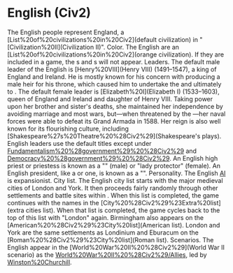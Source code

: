 # English (Civ2)

The English people represent England, a [List%20of%20civilizations%20in%20Civ2](default civilization) in "[Civilization%20II](Civilization II)".
Color.
The English are an [List%20of%20civilizations%20in%20Civ2](orange civilization). If they are included in a game, the s and s will not appear.
Leaders.
The default male leader of the English is [Henry%20VIII](Henry VIII) (1491–1547), a king of England and Ireland. He is mostly known for his concern with producing a male heir for his throne, which caused him to undertake the and ultimately to .
The default female leader is [Elizabeth%20I](Elizabeth I) (1533–1603), queen of England and Ireland and daughter of Henry VIII. Taking power upon her brother and sister's deaths, she maintained her independence by avoiding marriage and most wars, but—when threatened by the —her naval forces were able to defeat its Grand Armada in 1588. Her reign is also well known for its flourishing culture, including [Shakespeare%27s%20Theatre%20%28Civ2%29](Shakespeare's plays).
English leaders use the default titles except under [Fundamentalism%20%28government%29%20%28Civ2%29](fundamentalism) and [Democracy%20%28government%29%20%28Civ2%29](democracy). An English high priest or priestess is known as a "" (male) or "lady protector" (female). An English president, like a or one, is known as a "".
Personality.
The English [AI](AI) is expansionist.
City list.
The English city list starts with the major medieval cities of London and York. It then proceeds fairly randomly through other settlements and battle sites within .
When this list is completed, the game continues with the names in the [City%20%28Civ2%29%23Extra%20list](extra cities list). When that list is completed, the game cycles back to the top of this list with "London" again.
Birmingham also appears on the [American%20%28Civ2%29%23City%20list](American list). London and York are the same settlements as Londinium and Eburacum on the [Roman%20%28Civ2%29%23City%20list](Roman list).
Scenarios.
The English appear in the [World%20War%20II%20%28Civ2%29](World War II scenario) as the [World%20War%20II%20%28Civ2%29/Allies](Allies), led by [Winston%20Churchill](Churchill).